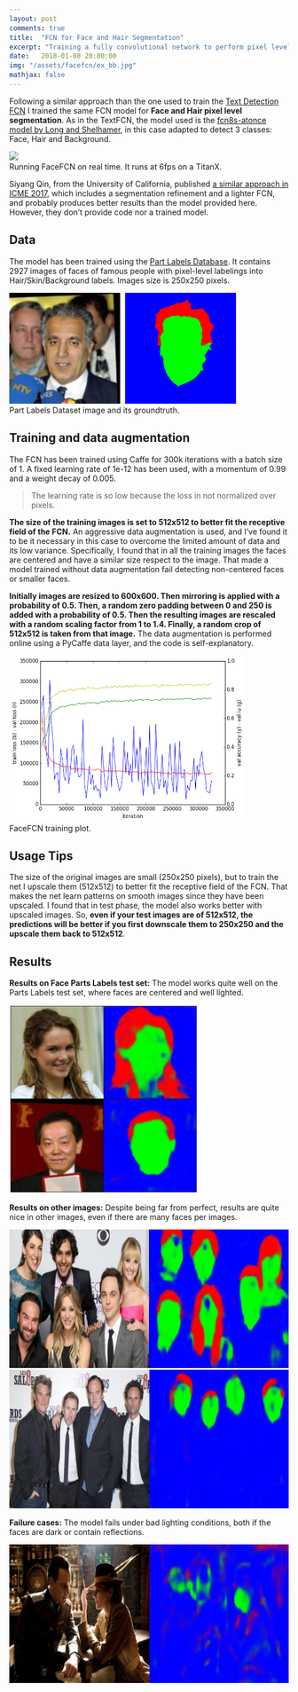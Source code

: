 ```yaml
---
layout: post
comments: true
title:  "FCN for Face and Hair Segmentation"
excerpt: "Training a fully convolutional network to perform pixel level segmentation of faces and hair."
date:   2018-01-08 20:00:00
img: "/assets/facefcn/ex_bb.jpg"
mathjax: false
---
```


Following a similar approach than the one used to train the [Text Detection FCN](https://github.com/gombru/TextFCN) I trained the same FCN model for **Face and Hair pixel level segmentation**. As in the TextFCN, the model used is the [fcn8s-atonce model by Long and Shelhamer](https://github.com/shelhamer/fcn.berkeleyvision.org), in this case adapted to detect 3 classes: Face, Hair and Background.

<div class="imgcap">
<img src="/assets/facefcn/FaceFCN.gif" height="320">
	<div class="thecap">
	Running FaceFCN on real time. It runs at 6fps on a TitanX.
	</div>
</div>

<!---
> The code to train the model is available [here](https://github.com/gombru/FaceFCN), and a trained caffemodel can be downloaded [here](https://drive.google.com/file/d/1XlBnUdVIH2Fw5NxOIcxjzJFPEA6kJjfS/view?usp=sharing).
-->

Siyang Qin, from the University of California, published [a similar approach in ICME 2017](https://users.soe.ucsc.edu/~siqin/papers/ICME.pdf), which includes a segmentation refinement and a lighter FCN, and probably produces better results than the model provided here. However, they don’t provide code nor a trained model.

## Data
The model has been trained using the [Part Labels Database](http://vis-www.cs.umass.edu/lfw/part_labels/). It contains 2927 images of faces of famous people with pixel-level labelings into Hair/Skin/Background labels. Images size is 250x250 pixels.

<div class="imgcap">
	<div style="display:inline-block">
		<img src="/assets/facefcn/img_dataset.jpg" height="200">
	</div>
	<div style="display:inline-block; margin-left: 5px;">
		<img src="/assets/facefcn/img_ground_truth.png" height="200">
	</div>
	<div class="thecap">
	Part Labels Dataset image and its groundtruth.
	</div>
</div>


## Training and data augmentation
The FCN has been trained using Caffe for 300k iterations with a batch size of 1. A fixed learning rate of 1e-12 has been used, with a momentum of 0.99 and a weight decay of 0.005.

> The learning rate is so low because the loss in not normalized over pixels.

**The size of the training images is set to 512x512 to better fit the receptive field of the FCN.** An aggressive data augmentation is used, and I’ve found it to be it necessary in this case to overcome the limited amount of data and its low variance. Specifically, I found that in all the training images the faces are centered and have a similar size respect to the image. That made a model trained without data augmentation fail detecting non-centered faces or smaller faces.

**Initially images are resized to 600x600. Then mirroring is applied with a probability of 0.5. Then, a random zero padding between 0 and 250 is added with a probability of 0.5. Then the resulting images are rescaled with a random scaling factor from 1 to 1.4.  Finally, a random crop of 512x512 is taken from that image.**
The data augmentation is performed online using a PyCaffe data layer, and the code is self-explanatory. <!--- [the code is self-explanatory](https://github.com/gombru/FaceFCN/blob/master/layers.py).-->

<div class="imgcap">
<img src="/assets/facefcn/training.png" height="300">
	<div class="thecap">
	FaceFCN training plot.
	</div>
</div>


## Usage Tips
The size of the original images are small (250x250 pixels), but to train the net I upscale them (512x512) to better fit the receptive field of the FCN. That makes the net learn patterns on smooth images since they have been upscaled. I found that in test phase, the model also works better with upscaled images. So, **even if your test images are of 512x512, the predictions will be better if you first downscale them to 250x250 and the upscale them back to 512x512**.

## Results

**Results on Face Parts Labels test set:** The model works quite well on the Parts Labels test set, where faces are centered and well lighted.

<div class="imgcap">
<img src="/assets/facefcn/ex_test.jpg" height="340">
</div>

**Results on other images:** Despite being far from perfect, results are quite nice in other images, even if there are many faces per images.

<div class="imgcap">
<img src="/assets/facefcn/ex_bb.jpg" height="250">
</div>

<div class="imgcap">
<img src="/assets/facefcn/ex_h8.jpg" height="250">
</div>

**Failure cases:** The model fails under bad lighting conditions, both if the faces are dark or contain reflections.

<div class="imgcap">
<img src="/assets/facefcn/ex_fail.jpg" height="250">
</div>



